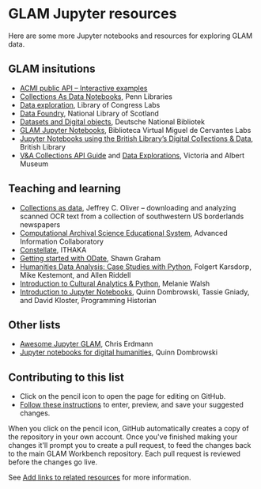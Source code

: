 # GLAM Jupyter resources

Here are some more Jupyter notebooks and resources for exploring GLAM data.

## GLAM insitutions

* [ACMI public API – Interactive examples](https://www.acmi.net.au/api/)
* [Collections As Data Notebooks](https://github.com/upenndigitalscholarship/collections-as-data-notebooks), Penn Libraries
* [Data exploration](https://github.com/LibraryOfCongress/data-exploration), Library of Congress Labs
* [Data Foundry](https://data.nls.uk/tools/jupyter-notebooks/), National Library of Scotland
* [Datasets and Digital objects](https://www.dnb.de/DE/Professionell/Services/WissenschaftundForschung/DNBLab/dnblab_node.html), Deutsche National Bibliotek
* [GLAM Jupyter Notebooks](http://data.cervantesvirtual.com/blog/notebooks/), Biblioteca Virtual Miguel de Cervantes Labs
* [Jupyter Notebooks using the British Library’s Digital Collections & Data](https://github.com/BL-Labs/Jupyter-notebooks-projects-using-BL-Sources), British Library
* [V&A Collections API Guide](https://developers.vam.ac.uk/guide/v2/welcome.html) and [Data Explorations](http://developers.vam.ac.uk/notebooks/data-explorations/intro.html), Victoria and Albert Museum

## Teaching and learning

* [Collections as data](https://github.com/jcoliver/dig-coll-borderlands), Jeffrey C. Oliver – downloading and analyzing scanned OCR text from a collection of southwestern US borderlands newspapers
* [Computational Archival Science Educational System](https://cases.umd.edu/), Advanced Information Collaboratory
* [Constellate](https://constellate.org/), ITHAKA
* [Getting started with ODate](https://o-date.github.io/support/notebooks-toc/), Shawn Graham
* [Humanities Data Analysis: Case Studies with Python](https://www.humanitiesdataanalysis.org/), Folgert Karsdorp, Mike Kestemont, and Allen Riddell
* [Introduction to Cultural Analytics & Python](https://melaniewalsh.github.io/Intro-Cultural-Analytics/welcome.html), Melanie Walsh
* [Introduction to Jupyter Notebooks](https://programminghistorian.org/en/lessons/jupyter-notebooks), Quinn Dombrowski, Tassie Gniady, and David Kloster, Programming Historian

## Other lists

* [Awesome Jupyter GLAM](https://github.com/LibraryCarpentry/awesome-jupyter-glam), Chris Erdmann
* [Jupyter notebooks for digital humanities](https://github.com/quinnanya/dh-jupyter), Quinn Dombrowski

## Contributing to this list

* Click on the pencil icon to open the page for editing on GitHub.
* [Follow these instructions](https://docs.github.com/en/repositories/working-with-files/managing-files/editing-files#editing-files-in-another-users-repository) to enter, preview, and save your suggested changes.

When you click on the pencil icon, GitHub automatically creates a copy of the repository in your own account. Once you've finished making your changes it'll prompt you to create a pull request, to feed the changes back to the main GLAM Workbench repository. Each pull request is reviewed before the changes go live.

See [Add links to related resources](https://glam-workbench.net/get-involved/add-links/) for more information.
